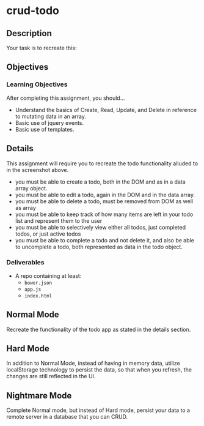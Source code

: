 # crud-todo

## Description
Your task is to recreate this:
![]()

## Objectives

### Learning Objectives

After completing this assignment, you should…

* Understand the basics of Create, Read, Update, and Delete in reference to mutating data in an array.
* Basic use of jquery events.
* Basic use of templates.


## Details

This assignment will require you to recreate the todo functionality alluded to in the screenshot above.
- you must be able to create a todo, both in the DOM and as in a data array object.
- you must be able to edit a todo, again in the DOM and in the data array.
- you must be able to delete a todo, must be removed from DOM as well as array
- you must be able to keep track of how many items are left in your todo list and represent them to the user
- you must be able to selectively view either all todos, just completed todos, or just active todos
- you must be able to complete a todo and not delete it, and also be able to uncomplete a todo, both represented as data in the todo object.

### Deliverables

* A repo containing at least:
  * `bower.json`
  * `app.js`
  * `index.html`


## Normal Mode

Recreate the functionality of the todo app as stated in the details section.

## Hard Mode

In addition to Normal Mode, instead of having in memory data, utilize localStorage technology to persist the data, so that when you refresh, the changes are still reflected in the UI.

## Nightmare Mode

Complete Normal mode, but instead of Hard mode, persist your data to a remote server in a database that you can CRUD.
